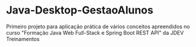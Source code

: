 # Java-Desktop-GestaoAlunos
Primeiro projeto para aplicação prática de vários conceitos apreendidos no curso "Formação Java Web Full-Stack e Spring Boot REST API" da JDEV Treinamentos
